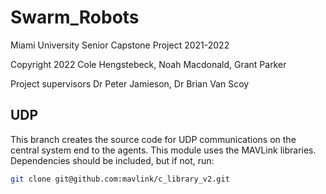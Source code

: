# Swarm_Robots
Miami University Senior Capstone Project 2021-2022

Copyright 2022 Cole Hengstebeck, Noah Macdonald, Grant Parker 

Project supervisors Dr Peter Jamieson, Dr Brian Van Scoy

## UDP
This branch creates the source code for UDP communications on the central system end to the agents. This module uses the MAVLink libraries. Dependencies should be included, but if not, run:
```bash
git clone git@github.com:mavlink/c_library_v2.git
```

